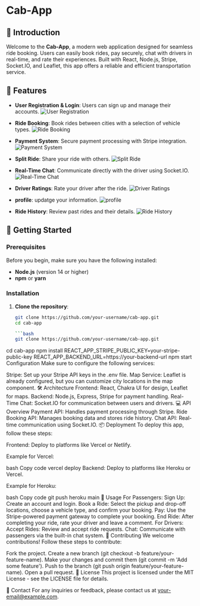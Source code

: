 # Cab-App

## 🚗 Introduction

Welcome to the **Cab-App**, a modern web application designed for seamless ride booking. Users can easily book rides, pay securely, chat with drivers in real-time, and rate their experiences. Built with React, Node.js, Stripe, Socket.IO, and Leaflet, this app offers a reliable and efficient transportation service.

## 🌟 Features

- **User Registration & Login**: Users can sign up and manage their accounts.
  ![User Registration](https://i.imgur.com/l7sEy7q.png) <!-- Replace with actual image URL -->

- **Ride Booking**: Book rides between cities with a selection of vehicle types.
  ![Ride Booking](https://i.imgur.com/7Aou4W5.png) 

- **Payment System**: Secure payment processing with Stripe integration.
  ![Payment System](https://i.imgur.com/NPfapFF.png) 

- **Split Ride**: Share your ride with others.
  ![Split Ride](https://i.imgur.com/qrvfhT2.png)

- **Real-Time Chat**: Communicate directly with the driver using Socket.IO.
  ![Real-Time Chat](https://i.imgur.com/RT0nhvn.png) 

- **Driver Ratings**: Rate your driver after the ride.
  ![Driver Ratings](https://i.imgur.com/Vi41eMl.png) 

- **profile**: updatge your information.
  ![profile](https://i.imgur.com/mXJ322Q.png)

- **Ride History**: Review past rides and their details.
  ![Ride History](https://i.imgur.com/vwLBwzy.png)

## 🚀 Getting Started

### Prerequisites

Before you begin, make sure you have the following installed:

- **Node.js** (version 14 or higher)
- **npm** or **yarn**

### Installation

1. **Clone the repository**:

   ```bash
   git clone https://github.com/your-username/cab-app.git
   cd cab-app

   ```bash
   git clone https://github.com/your-username/cab-app.git
cd cab-app
npm install
REACT_APP_STRIPE_PUBLIC_KEY=your-stripe-public-key
REACT_APP_BACKEND_URL=https://your-backend-url
npm start
Configuration
Make sure to configure the following services:

Stripe: Set up your Stripe API keys in the .env file.
Map Service: Leaflet is already configured, but you can customize city locations in the map component.
🛠️ Architecture
Frontend: React, Chakra UI for design, Leaflet for maps.
Backend: Node.js, Express, Stripe for payment handling.
Real-Time Chat: Socket.IO for communication between users and drivers.
💻 API Overview
Payment API: Handles payment processing through Stripe.
Ride Booking API: Manages booking data and stores ride history.
Chat API: Real-time communication using Socket.IO.
📦 Deployment
To deploy this app, follow these steps:

Frontend: Deploy to platforms like Vercel or Netlify.

Example for Vercel:

bash
Copy code
vercel deploy
Backend: Deploy to platforms like Heroku or Vercel.

Example for Heroku:

bash
Copy code
git push heroku main
🔧 Usage
For Passengers:
Sign Up: Create an account and login.
Book a Ride: Select the pickup and drop-off locations, choose a vehicle type, and confirm your booking.
Pay: Use the Stripe-powered payment gateway to complete your booking.
End Ride: After completing your ride, rate your driver and leave a comment.
For Drivers:
Accept Rides: Review and accept ride requests.
Chat: Communicate with passengers via the built-in chat system.
🤝 Contributing
We welcome contributions! Follow these steps to contribute:

Fork the project.
Create a new branch (git checkout -b feature/your-feature-name).
Make your changes and commit them (git commit -m 'Add some feature').
Push to the branch (git push origin feature/your-feature-name).
Open a pull request.
📜 License
This project is licensed under the MIT License - see the LICENSE file for details.

📧 Contact
For any inquiries or feedback, please contact us at your-email@example.com.

